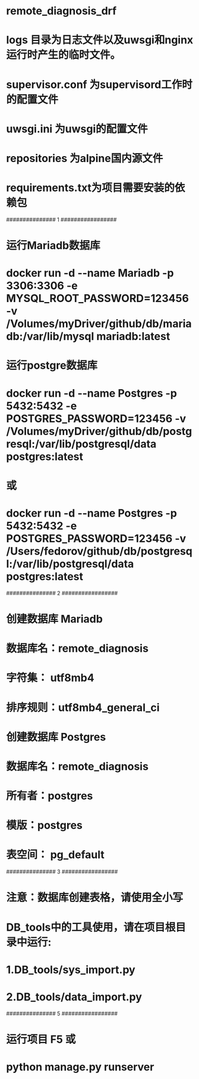 # remote_diagnosis_drf
# logs 目录为日志文件以及uwsgi和nginx运行时产生的临时文件。
# supervisor.conf 为supervisord工作时的配置文件
# uwsgi.ini 为uwsgi的配置文件
# repositories 为alpine国内源文件
# requirements.txt为项目需要安装的依赖包

############### 1 #################
# 运行Mariadb数据库
# docker run -d --name Mariadb -p 3306:3306 -e MYSQL_ROOT_PASSWORD=123456 -v /Volumes/myDriver/github/db/mariadb:/var/lib/mysql mariadb:latest

# 运行postgre数据库
# docker run -d --name Postgres -p 5432:5432 -e POSTGRES_PASSWORD=123456 -v /Volumes/myDriver/github/db/postgresql:/var/lib/postgresql/data postgres:latest
# 或
# docker run -d --name Postgres -p 5432:5432 -e POSTGRES_PASSWORD=123456 -v /Users/fedorov/github/db/postgresql:/var/lib/postgresql/data postgres:latest

############### 2 #################
# 创建数据库 Mariadb
# 数据库名：remote_diagnosis
# 字符集： utf8mb4
# 排序规则：utf8mb4_general_ci

# 创建数据库 Postgres
# 数据库名：remote_diagnosis
# 所有者：postgres
# 模版：postgres
# 表空间： pg_default

############### 3 #################
# 注意：数据库创建表格，请使用全小写
# DB_tools中的工具使用，请在项目根目录中运行:
# 1.DB_tools/sys_import.py
# 2.DB_tools/data_import.py

############### 5 #################
# 运行项目 F5 或
# python manage.py runserver

